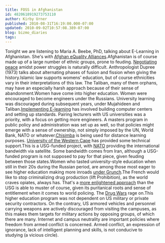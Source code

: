 ```yaml
---
title: FOSS in Afghanistan
id: 4820618919273753110
author: Kirby Urner
published: 2010-08-31T16:19:00.000-07:00
updated: 2010-09-02T10:57:08.389-07:00
blog: bizmo_diaries
tags: 
---
```


[](http://www.flickr.com/photos/17157315@N00/4947409718/)Tonight we are listening to Maria A. Beebe, PhD, talking about E-Learning in Afghanistan.  She's with [Afghan eQuality Alliances](http://afghanequalityalliances.net/index.php?module=cms).Afghanistan is of course made up of a large number of ethnic groups, prone to feuding.  [Negotiating peace](http://worldgame.blogspot.com/2004/10/election-day.html) amidst power struggles is naturally difficult.  Anthropologist Dupree (1973) talks about alternating phases of fusion and fission when giving the history.Islamic law supports womens' education, but of course ethnicities vary in their interpretations of this law.  The Taliban, many of them orphans, may have an especially harsh approach because of their sense of abandonment.Women have come into higher education.  Women were encouraged to become engineers under the Russians.  University learning was discouraged during subsequent years, under Mujahideen and Taliban.[Implementing E-learning](http://elearn.org.af/) has involved building computer centers and setting up standards. Pairing lecturers with US universities was a priority, with a focus on getting more engineers.  A masters program in public policy and administration was set up as well, so that policies might emerge with a sense of ownership, not simply imposed by the UN, World Bank, NATO or whatever.[Chisimba](http://avoir.uwc.ac.za/) is being used for distance learning purposes.  [University of the Western Cape](http://en.wikipedia.org/wiki/University_of_the_Western_Cape) has provided some technical support.This is a USG-funded project, with [NATO](http://controlroom.blogspot.com/2008/12/nato-professor.html) providing the international bandwidth via satellite. Some bandwidth comes from Iran, although a USG-funded program is not supposed to pay for that piece, given feuding between those states.Women who tasted university-style education when still in their 20s during the Russian period, are among those most eager to see higher education making more inroads [under Grunch](http://bfi.org/about-bucky/resources/books/grunch-giants).The French would like to stop criminalizing drug production (lift Prohibition), as the world craves opiates, always has.  That's a [more enlightened approach](http://mybizmo.blogspot.com/2009/08/before-prohibition.html) than the USG is able to muster of course, given its puritanical roots and sense of entitlement when it comes to world policing.  The [Drug Wars](http://controlroom.blogspot.com/2009/08/drug-wars.html) rage on.This higher education program was not dependent on US military or private security contractors.  On the contrary, US armored vehicles and personnel carrying weapons are actively discouraged from visiting the campuses, as this makes them targets for military actions by opposing groups, of which there are many.  Internet and campus neutrality are important policies where freedom from armed conflict is concerned.  Armed conflict, an expression of ignorance, lack of intelligent planning and skills, is not conducive to studying (a vicious circle).[](http://www.flickr.com/photos/17157315@N00/4947409608/)